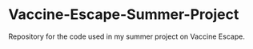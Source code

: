# Vaccine-Escape-Summer-Project
Repository for the code used in my summer project on Vaccine Escape.
